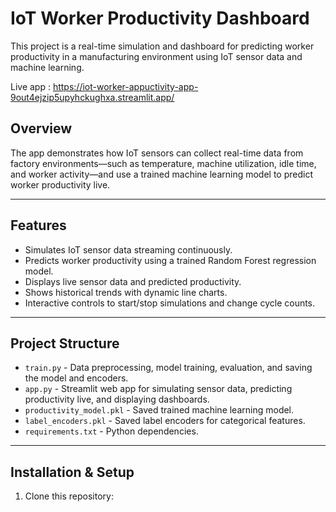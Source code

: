 # IoT Worker Productivity Dashboard

This project is a real-time simulation and dashboard for predicting worker productivity in a manufacturing environment using IoT sensor data and machine learning.

Live app : https://iot-worker-appuctivity-app-9out4ejzip5upyhckughxa.streamlit.app/
## Overview

The app demonstrates how IoT sensors can collect real-time data from factory environments—such as temperature, machine utilization, idle time, and worker activity—and use a trained machine learning model to predict worker productivity live.

---

## Features

- Simulates IoT sensor data streaming continuously.
- Predicts worker productivity using a trained Random Forest regression model.
- Displays live sensor data and predicted productivity.
- Shows historical trends with dynamic line charts.
- Interactive controls to start/stop simulations and change cycle counts.

---

## Project Structure

- `train.py` - Data preprocessing, model training, evaluation, and saving the model and encoders.
- `app.py` - Streamlit web app for simulating sensor data, predicting productivity live, and displaying dashboards.
- `productivity_model.pkl` - Saved trained machine learning model.
- `label_encoders.pkl` - Saved label encoders for categorical features.
- `requirements.txt` - Python dependencies.

---

## Installation & Setup

1. Clone this repository:
